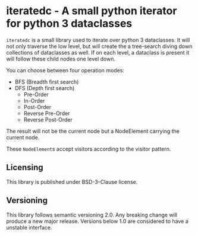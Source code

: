 # iteratedc - A small python iterator for python 3 dataclasses

`iteratedc` is a small library used to iterate over python 3 dataclasses. It will not only traverse the low level, but will create the a tree-search diving down collections of dataclasses as well. If on each level, a dataclass is present it will follow these child nodes one level down.

You can choose between four operation modes:

* BFS (Breadth first search)
* DFS (Depth first search)
  * Pre-Order
  * In-Order
  * Post-Order
  * Reverse Pre-Order
  * Reverse Post-Order

The result will not be the current node but a NodeElement carrying the current node.

These `NodeElement`s accept visitors according to the visitor pattern.

## Licensing

This library is published under BSD-3-Clause license.

## Versioning

This library follows semantic versioning 2.0. Any breaking change will produce a new major release. Versions below 1.0 are considered to have a unstable interface.
